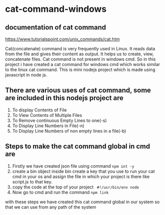 # cat-command-windows

## documentation of cat command
https://www.tutorialspoint.com/unix_commands/cat.htm

Cat(concatenate) command is very frequently used in Linux. It reads data from the file and gives their content as output. It helps us to create, view, concatenate files.
Cat command is not present in windows cmd. So in this project i have created a cat command for windows cmd which works similar to the linux cat command.
This is mini nodejs project which is made using javascript in node js.

## There  are various uses of cat command, some are included in this nodejs project are ##
 1. To display Contents of File
 2. To View Contents of Multiple Files
 3. To Remove continuous Empty Lines to one(-s)
 4. To Display Line Numbers in File(-n)
 5. To Display Line Numbers of non empty lines in a file(-b)


## Steps to make the cat command global in cmd  are
   1. Firstly we have created json file using command `npm int -y`
   2. create a bin object inside bin create a key that you use to run your cat cmd in your os and assign the file in which your project is there like script.js to that key.
   3. copy the code at the top of your project ` #!/usr/bin/env node`
   4. Now go to cmd and run the command `npm link`
  
  
  with these steps we have created this cat command global in our system so that we can use from any path of the system
